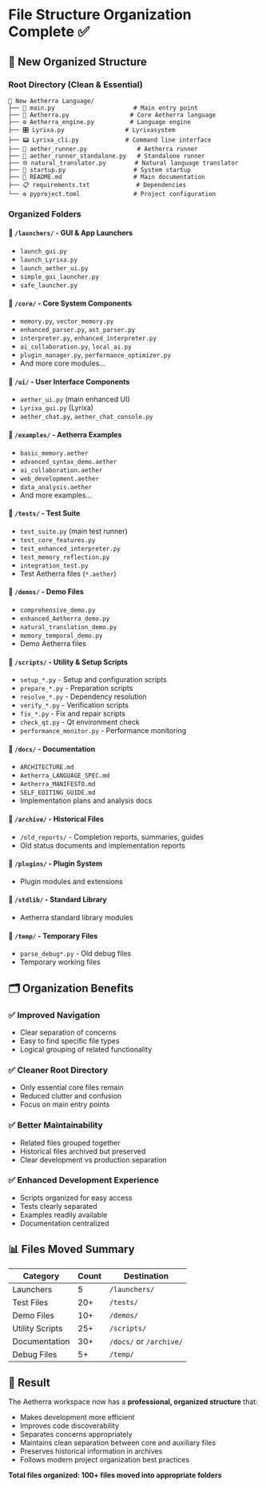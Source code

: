 # File Structure Organization Complete ✅

## 📁 New Organized Structure

### **Root Directory (Clean & Essential)**
```
📁 New Aetherra Language/
├── 🚀 main.py                      # Main entry point
├── 🧠 Aetherra.py                 # Core Aetherra language
├── ⚙️ Aetherra_engine.py          # Language engine
├── 🎛️ Lyrixa.py                 # Lyrixasystem
├── 📟 Lyrixa_cli.py             # Command line interface
├── 🏃 aether_runner.py              # Aetherra runner
├── 🏃 aether_runner_standalone.py   # Standalone runner
├── 🌐 natural_translator.py        # Natural language translator
├── 🚀 startup.py                   # System startup
├── 📄 README.md                    # Main documentation
├── 📋 requirements.txt             # Dependencies
└── ⚙️ pyproject.toml               # Project configuration
```

### **Organized Folders**

#### **📂 `/launchers/` - GUI & App Launchers**
- `launch_gui.py`
- `launch_Lyrixa.py`
- `launch_aether_ui.py`
- `simple_gui_launcher.py`
- `safe_launcher.py`

#### **📂 `/core/` - Core System Components**
- `memory.py`, `vector_memory.py`
- `enhanced_parser.py`, `ast_parser.py`
- `interpreter.py`, `enhanced_interpreter.py`
- `ai_collaboration.py`, `local_ai.py`
- `plugin_manager.py`, `performance_optimizer.py`
- And more core modules...

#### **📂 `/ui/` - User Interface Components**
- `aether_ui.py` (main enhanced UI)
- `Lyrixa_gui.py` (Lyrixa)
- `aether_chat.py`, `aether_chat_console.py`

#### **📂 `/examples/` - Aetherra Examples**
- `basic_memory.aether`
- `advanced_syntax_demo.aether`
- `ai_collaboration.aether`
- `web_development.aether`
- `data_analysis.aether`
- And more examples...

#### **📂 `/tests/` - Test Suite**
- `test_suite.py` (main test runner)
- `test_core_features.py`
- `test_enhanced_interpreter.py`
- `test_memory_reflection.py`
- `integration_test.py`
- Test Aetherra files (`*.aether`)

#### **📂 `/demos/` - Demo Files**
- `comprehensive_demo.py`
- `enhanced_Aetherra_demo.py`
- `natural_translation_demo.py`
- `memory_temporal_demo.py`
- Demo Aetherra files

#### **📂 `/scripts/` - Utility & Setup Scripts**
- `setup_*.py` - Setup and configuration scripts
- `prepare_*.py` - Preparation scripts
- `resolve_*.py` - Dependency resolution
- `verify_*.py` - Verification scripts
- `fix_*.py` - Fix and repair scripts
- `check_qt.py` - Qt environment check
- `performance_monitor.py` - Performance monitoring

#### **📂 `/docs/` - Documentation**
- `ARCHITECTURE.md`
- `Aetherra_LANGUAGE_SPEC.md`
- `Aetherra_MANIFESTO.md`
- `SELF_EDITING_GUIDE.md`
- Implementation plans and analysis docs

#### **📂 `/archive/` - Historical Files**
- `/old_reports/` - Completion reports, summaries, guides
- Old status documents and implementation reports

#### **📂 `/plugins/` - Plugin System**
- Plugin modules and extensions

#### **📂 `/stdlib/` - Standard Library**
- Aetherra standard library modules

#### **📂 `/temp/` - Temporary Files**
- `parse_debug*.py` - Old debug files
- Temporary working files

## 🗂️ Organization Benefits

### **✅ Improved Navigation**
- Clear separation of concerns
- Easy to find specific file types
- Logical grouping of related functionality

### **✅ Cleaner Root Directory**
- Only essential core files remain
- Reduced clutter and confusion
- Focus on main entry points

### **✅ Better Maintainability**
- Related files grouped together
- Historical files archived but preserved
- Clear development vs production separation

### **✅ Enhanced Development Experience**
- Scripts organized for easy access
- Tests clearly separated
- Examples readily available
- Documentation centralized

## 📊 Files Moved Summary

| Category        | Count | Destination             |
| --------------- | ----- | ----------------------- |
| Launchers       | 5     | `/launchers/`           |
| Test Files      | 20+   | `/tests/`               |
| Demo Files      | 10+   | `/demos/`               |
| Utility Scripts | 25+   | `/scripts/`             |
| Documentation   | 30+   | `/docs/` or `/archive/` |
| Debug Files     | 5+    | `/temp/`                |

## 🎯 Result

The Aetherra workspace now has a **professional, organized structure** that:
- Makes development more efficient
- Improves code discoverability
- Separates concerns appropriately
- Maintains clean separation between core and auxiliary files
- Preserves historical information in archives
- Follows modern project organization best practices

**Total files organized: 100+ files moved into appropriate folders**

